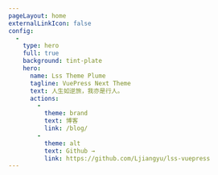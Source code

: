 ```yaml
---
pageLayout: home
externalLinkIcon: false
config:
  -
    type: hero
    full: true
    background: tint-plate
    hero:
      name: Lss Theme Plume
      tagline: VuePress Next Theme
      text: 人生如逆旅，我亦是行人。
      actions:
        -
          theme: brand
          text: 博客
          link: /blog/
        -
          theme: alt
          text: Github →
          link: https://github.com/Ljiangyu/lss-vuepress
---
```

